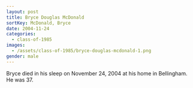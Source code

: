 ```yaml
---
layout: post
title: Bryce Douglas McDonald
sortKey: McDonald, Bryce
date: 2004-11-24
categories:
  - class-of-1985
images:
  - /assets/class-of-1985/bryce-douglas-mcdonald-1.png
gender: male
---
```


Bryce died in his sleep on November 24, 2004 at his home in Bellingham. He was 37.
